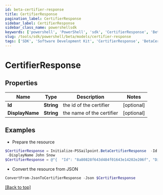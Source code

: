 ```yaml
---
id: beta-certifier-response
title: CertifierResponse
pagination_label: CertifierResponse
sidebar_label: CertifierResponse
sidebar_class_name: powershellsdk
keywords: ['powershell', 'PowerShell', 'sdk', 'CertifierResponse', 'BetaCertifierResponse'] 
slug: /tools/sdk/powershell/beta/models/certifier-response
tags: ['SDK', 'Software Development Kit', 'CertifierResponse', 'BetaCertifierResponse']
---
```



# CertifierResponse

## Properties

Name | Type | Description | Notes
------------ | ------------- | ------------- | -------------
**Id** | **String** | the id of the certifier | [optional] 
**DisplayName** | **String** | the name of the certifier | [optional] 

## Examples

- Prepare the resource
```powershell
$CertifierResponse = Initialize-PSSailpoint.BetaCertifierResponse  -Id 8a80828f643d484f01643e14202e206f `
 -DisplayName John Snow
$CertifierResponse = @"{  "Id": "8a80828f643d484f01643e14202e206f", "DisplayName": "John Snow" }"@
```

- Convert the resource from JSON
```powershell
ConvertFrom-JsonToCertifierResponse -Json $CertifierResponse
```


[[Back to top]](#) 

